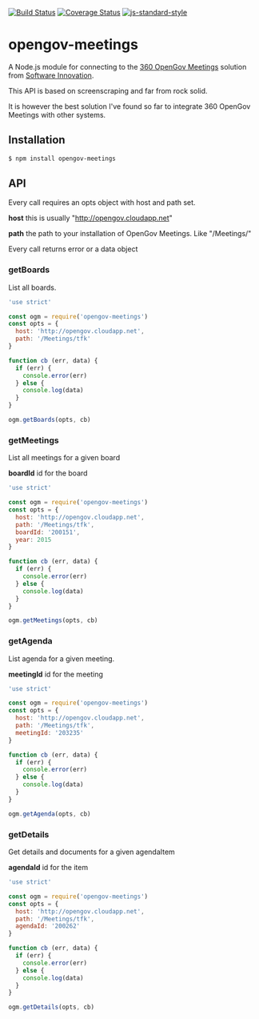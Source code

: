 [![Build Status](https://travis-ci.org/zrrrzzt/opengov-meetings.svg?branch=master)](https://travis-ci.org/zrrrzzt/opengov-meetings)
[![Coverage Status](https://coveralls.io/repos/zrrrzzt/opengov-meetings/badge.svg?branch=master&service=github)](https://coveralls.io/github/zrrrzzt/opengov-meetings?branch=master)
[![js-standard-style](https://img.shields.io/badge/code%20style-standard-brightgreen.svg?style=flat)](https://github.com/feross/standard)
# opengov-meetings

A Node.js module for connecting to the [360 OpenGov Meetings](http://www.software-innovation.com/no/produkter/360offentlig/digitalforvaltning/pages/Politiskagenda.aspx) solution from [Software Innovation](http://www.software-innovation.com/).

This API is based on screenscraping and far from rock solid.

It is however the best solution I've found so far to integrate 360 OpenGov Meetings with other systems.

## Installation

```sh
$ npm install opengov-meetings
```

## API

Every call requires an opts object with host and path set.

**host** this is usually "http://opengov.cloudapp.net"

**path** the path to your installation of OpenGov Meetings. Like "/Meetings/<your-organization>"

Every call returns error or a data object

### getBoards

List all boards.

```JavaScript
'use strict'

const ogm = require('opengov-meetings')
const opts = {
  host: 'http://opengov.cloudapp.net',
  path: '/Meetings/tfk'
}

function cb (err, data) {
  if (err) {
    console.error(err)
  } else {
    console.log(data)
  }
}

ogm.getBoards(opts, cb)
```

### getMeetings

List all meetings for a given board

**boardId** id for the board

```JavaScript
'use strict'

const ogm = require('opengov-meetings')
const opts = {
  host: 'http://opengov.cloudapp.net',
  path: '/Meetings/tfk',
  boardId: '200151',
  year: 2015
}

function cb (err, data) {
  if (err) {
    console.error(err)
  } else {
    console.log(data)
  }
}

ogm.getMeetings(opts, cb)
```

### getAgenda

List agenda for a given meeting.

**meetingId** id for the meeting

```JavaScript
'use strict'

const ogm = require('opengov-meetings')
const opts = {
  host: 'http://opengov.cloudapp.net',
  path: '/Meetings/tfk',
  meetingId: '203235'
}

function cb (err, data) {
  if (err) {
    console.error(err)
  } else {
    console.log(data)
  }
}

ogm.getAgenda(opts, cb)
```

### getDetails

Get details and documents for a given agendaItem

**agendaId** id for the item

```JavaScript
'use strict'

const ogm = require('opengov-meetings')
const opts = {
  host: 'http://opengov.cloudapp.net',
  path: '/Meetings/tfk',
  agendaId: '200262'
}

function cb (err, data) {
  if (err) {
    console.error(err)
  } else {
    console.log(data)
  }
}

ogm.getDetails(opts, cb)
```